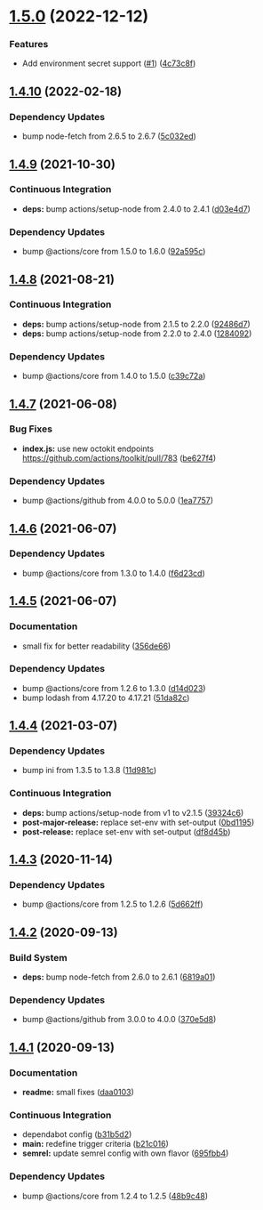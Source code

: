 # [1.5.0](https://github.com/gazab/create-github-secret-action/compare/v1.4.10...v1.5.0) (2022-12-12)


### Features

* Add environment secret support ([#1](https://github.com/gazab/create-github-secret-action/issues/1)) ([4c73c8f](https://github.com/gazab/create-github-secret-action/commit/4c73c8f76f2fb4ec86af9b286c9acd71477b8d5d))

## [1.4.10](https://github.com/gliech/create-github-secret-action/compare/v1.4.9...v1.4.10) (2022-02-18)


### Dependency Updates

* bump node-fetch from 2.6.5 to 2.6.7 ([5c032ed](https://github.com/gliech/create-github-secret-action/commit/5c032ed801e68907d9127a2a7e896c0f016f6505))

## [1.4.9](https://github.com/gliech/create-github-secret-action/compare/v1.4.8...v1.4.9) (2021-10-30)


### Continuous Integration

* **deps:** bump actions/setup-node from 2.4.0 to 2.4.1 ([d03e4d7](https://github.com/gliech/create-github-secret-action/commit/d03e4d7cdb894cf540b640dc98dde369da910000))


### Dependency Updates

* bump @actions/core from 1.5.0 to 1.6.0 ([92a595c](https://github.com/gliech/create-github-secret-action/commit/92a595c77e1d90f81c46ee79ea5e73e8b7949204))

## [1.4.8](https://github.com/gliech/create-github-secret-action/compare/v1.4.7...v1.4.8) (2021-08-21)


### Continuous Integration

* **deps:** bump actions/setup-node from 2.1.5 to 2.2.0 ([92486d7](https://github.com/gliech/create-github-secret-action/commit/92486d701a6073570379fad133bbb94a32ea9186))
* **deps:** bump actions/setup-node from 2.2.0 to 2.4.0 ([1284092](https://github.com/gliech/create-github-secret-action/commit/1284092b333a17a37885d60c7f4cc7cc92f750fc))


### Dependency Updates

* bump @actions/core from 1.4.0 to 1.5.0 ([c39c72a](https://github.com/gliech/create-github-secret-action/commit/c39c72a624bea6cdf8b96025e327817792ecf49d))

## [1.4.7](https://github.com/gliech/create-github-secret-action/compare/v1.4.6...v1.4.7) (2021-06-08)


### Bug Fixes

* **index.js:** use new octokit endpoints https://github.com/actions/toolkit/pull/783 ([be627f4](https://github.com/gliech/create-github-secret-action/commit/be627f40ec1ab30cf96be06314e4318cb9dcfb2f))


### Dependency Updates

* bump @actions/github from 4.0.0 to 5.0.0 ([1ea7757](https://github.com/gliech/create-github-secret-action/commit/1ea7757988206fb0ccc0050940b9c8dc43ce7117))

## [1.4.6](https://github.com/gliech/create-github-secret-action/compare/v1.4.5...v1.4.6) (2021-06-07)


### Dependency Updates

* bump @actions/core from 1.3.0 to 1.4.0 ([f6d23cd](https://github.com/gliech/create-github-secret-action/commit/f6d23cd8741afad8da348397e3ec4372040b29ad))

## [1.4.5](https://github.com/gliech/create-github-secret-action/compare/v1.4.4...v1.4.5) (2021-06-07)


### Documentation

* small fix for better readability ([356de66](https://github.com/gliech/create-github-secret-action/commit/356de66028cee4d959a00ddf79a51992e334ee26))


### Dependency Updates

* bump @actions/core from 1.2.6 to 1.3.0 ([d14d023](https://github.com/gliech/create-github-secret-action/commit/d14d023181d88ab80da1168655cdf73873beaf96))
* bump lodash from 4.17.20 to 4.17.21 ([51da82c](https://github.com/gliech/create-github-secret-action/commit/51da82cfd95802f352be7fb068da454550f7b499))

## [1.4.4](https://github.com/gliech/create-github-secret-action/compare/v1.4.3...v1.4.4) (2021-03-07)


### Dependency Updates

* bump ini from 1.3.5 to 1.3.8 ([11d981c](https://github.com/gliech/create-github-secret-action/commit/11d981c76a77a3b8a74d6c9e95857dc6d101434b))


### Continuous Integration

* **deps:** bump actions/setup-node from v1 to v2.1.5 ([39324c6](https://github.com/gliech/create-github-secret-action/commit/39324c6caf5c4ad649900f462d9c5b275a6c7d3d))
* **post-major-release:** replace set-env with set-output ([0bd1195](https://github.com/gliech/create-github-secret-action/commit/0bd11956ce4446f81f0631b2fe64a5a70b3f3090))
* **post-release:** replace set-env with set-output ([df8d45b](https://github.com/gliech/create-github-secret-action/commit/df8d45bdf32486e448352a6c1d2526c26a0fde5e))

## [1.4.3](https://github.com/gliech/create-github-secret-action/compare/v1.4.2...v1.4.3) (2020-11-14)


### Dependency Updates

* bump @actions/core from 1.2.5 to 1.2.6 ([5d662ff](https://github.com/gliech/create-github-secret-action/commit/5d662ff95bbe0befc2d07be17ba7d8ee7aaf04f0))

## [1.4.2](https://github.com/gliech/create-github-secret-action/compare/v1.4.1...v1.4.2) (2020-09-13)


### Build System

* **deps:** bump node-fetch from 2.6.0 to 2.6.1 ([6819a01](https://github.com/gliech/create-github-secret-action/commit/6819a01761727c547145a3f255897a7918c301bd))


### Dependency Updates

* bump @actions/github from 3.0.0 to 4.0.0 ([370e5d8](https://github.com/gliech/create-github-secret-action/commit/370e5d89b5e7ab00285c7aa5879ee71d2ae560e4))

## [1.4.1](https://github.com/gliech/create-github-secret-action/compare/v1.4.0...v1.4.1) (2020-09-13)


### Documentation

* **readme:** small fixes ([daa0103](https://github.com/gliech/create-github-secret-action/commit/daa01033ae5036b4698a03275e68228b7ba8b6fa))


### Continuous Integration

* dependabot config ([b31b5d2](https://github.com/gliech/create-github-secret-action/commit/b31b5d231f26393e5043330b70d25c7c90a7581a))
* **main:** redefine trigger criteria ([b21c016](https://github.com/gliech/create-github-secret-action/commit/b21c016d73817bca9b332ae7b28d29cacd92e911))
* **semrel:** update semrel config with own flavor ([695fbb4](https://github.com/gliech/create-github-secret-action/commit/695fbb48caca0ac063bd66fa2765315e23c6983b))


### Dependency Updates

* bump @actions/core from 1.2.4 to 1.2.5 ([48b9c48](https://github.com/gliech/create-github-secret-action/commit/48b9c48a4ed8951766f68c3b7e3dd634613ba92b))
